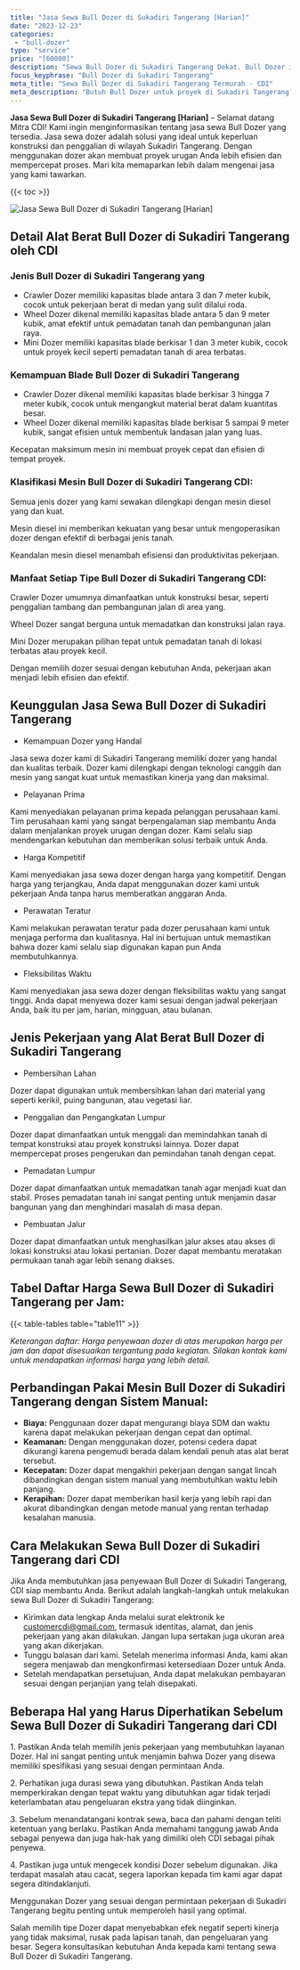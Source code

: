 ```yaml
---
title: "Jasa Sewa Bull Dozer di Sukadiri Tangerang [Harian]"
date: "2023-12-23"
categories:
 - "bull-dozer"
type: "service"
price: "[60000]"
description: "Sewa Bull Dozer di Sukadiri Tangerang Dekat. Bull Dozer ini menjadi solusi utama dalam proyek pembangunan sebagai alat berat handal dan andal. Hubungi kami untuk informasi lebih detail."
focus_keyphrase: "Bull Dozer di Sukadiri Tangerang"
meta_title: "Sewa Bull Dozer di Sukadiri Tangerang Termurah - CDI"
meta_description: "Butuh Bull Dozer untuk proyek di Sukadiri Tangerang? Layanan profesional kami siap melayani dengan penawaran terbaik. Segera hubungi kami."
---
```


**Jasa Sewa Bull Dozer di Sukadiri Tangerang [Harian]** – Selamat datang Mitra CDI! Kami ingin menginformasikan tentang jasa sewa Bull Dozer yang tersedia. Jasa sewa dozer adalah solusi yang ideal untuk keperluan konstruksi dan penggalian di wilayah Sukadiri Tangerang. Dengan menggunakan dozer akan membuat proyek urugan Anda lebih efisien dan mempercepat proses. Mari kita memaparkan lebih dalam mengenai jasa yang kami tawarkan.

{{< toc >}}

![Jasa Sewa Bull Dozer di Sukadiri Tangerang [Harian]](/images/bull-dozer/bull-dozer-08.jpg)

## Detail Alat Berat Bull Dozer di Sukadiri Tangerang oleh CDI

### Jenis Bull Dozer di Sukadiri Tangerang yang

*   Crawler Dozer memiliki kapasitas blade antara 3 dan 7 meter kubik, cocok untuk pekerjaan berat di medan yang sulit dilalui roda.
*   Wheel Dozer dikenal memiliki kapasitas blade antara 5 dan 9 meter kubik, amat efektif untuk pemadatan tanah dan pembangunan jalan raya.
*   Mini Dozer memiliki kapasitas blade berkisar 1 dan 3 meter kubik, cocok untuk proyek kecil seperti pemadatan tanah di area terbatas.

### Kemampuan Blade Bull Dozer di Sukadiri Tangerang

*   Crawler Dozer dikenal memiliki kapasitas blade berkisar 3 hingga 7 meter kubik, cocok untuk mengangkut material berat dalam kuantitas besar.
*   Wheel Dozer dikenal memiliki kapasitas blade berkisar 5 sampai 9 meter kubik, sangat efisien untuk membentuk landasan jalan yang luas.

Kecepatan maksimum mesin ini membuat proyek cepat dan efisien di tempat proyek.

### Klasifikasi Mesin Bull Dozer di Sukadiri Tangerang CDI:

Semua jenis dozer yang kami sewakan dilengkapi dengan mesin diesel yang dan kuat.

Mesin diesel ini memberikan kekuatan yang besar untuk mengoperasikan dozer dengan efektif di berbagai jenis tanah.

Keandalan mesin diesel menambah efisiensi dan produktivitas pekerjaan.

### Manfaat Setiap Tipe Bull Dozer di Sukadiri Tangerang CDI:

Crawler Dozer umumnya dimanfaatkan untuk konstruksi besar, seperti penggalian tambang dan pembangunan jalan di area yang.

Wheel Dozer sangat berguna untuk memadatkan dan konstruksi jalan raya.

Mini Dozer merupakan pilihan tepat untuk pemadatan tanah di lokasi terbatas atau proyek kecil.

Dengan memilih dozer sesuai dengan kebutuhan Anda, pekerjaan akan menjadi lebih efisien dan efektif.

## Keunggulan Jasa Sewa Bull Dozer di Sukadiri Tangerang

*   Kemampuan Dozer yang Handal

Jasa sewa dozer kami di Sukadiri Tangerang memiliki dozer yang handal dan kualitas terbaik. Dozer kami dilengkapi dengan teknologi canggih dan mesin yang sangat kuat untuk memastikan kinerja yang dan maksimal.
*   Pelayanan Prima

Kami menyediakan pelayanan prima kepada pelanggan perusahaan kami. Tim perusahaan kami yang sangat berpengalaman siap membantu Anda dalam menjalankan proyek urugan dengan dozer. Kami selalu siap mendengarkan kebutuhan dan memberikan solusi terbaik untuk Anda.
*   Harga Kompetitif

Kami menyediakan jasa sewa dozer dengan harga yang kompetitif. Dengan harga yang terjangkau, Anda dapat menggunakan dozer kami untuk pekerjaan Anda tanpa harus memberatkan anggaran Anda.
*   Perawatan Teratur

Kami melakukan perawatan teratur pada dozer perusahaan kami untuk menjaga performa dan kualitasnya. Hal ini bertujuan untuk memastikan bahwa dozer kami selalu siap digunakan kapan pun Anda membutuhkannya.
*   Fleksibilitas Waktu

Kami menyediakan jasa sewa dozer dengan fleksibilitas waktu yang sangat tinggi. Anda dapat menyewa dozer kami sesuai dengan jadwal pekerjaan Anda, baik itu per jam, harian, mingguan, atau bulanan.

## Jenis Pekerjaan yang Alat Berat Bull Dozer di Sukadiri Tangerang

*   Pembersihan Lahan

Dozer dapat digunakan untuk membersihkan lahan dari material yang seperti kerikil, puing bangunan, atau vegetasi liar.
*   Penggalian dan Pengangkatan Lumpur

Dozer dapat dimanfaatkan untuk menggali dan memindahkan tanah di tempat konstruksi atau proyek konstruksi lainnya. Dozer dapat mempercepat proses pengerukan dan pemindahan tanah dengan cepat.
*   Pemadatan Lumpur

Dozer dapat dimanfaatkan untuk memadatkan tanah agar menjadi kuat dan stabil. Proses pemadatan tanah ini sangat penting untuk menjamin dasar bangunan yang dan menghindari masalah di masa depan.
*   Pembuatan Jalur

Dozer dapat dimanfaatkan untuk menghasilkan jalur akses atau akses di lokasi konstruksi atau lokasi pertanian. Dozer dapat membantu meratakan permukaan tanah agar lebih senang diakses.

## Tabel Daftar Harga Sewa Bull Dozer di Sukadiri Tangerang per Jam:

{{< table-tables table="table11" >}}

_Keterangan daftar: Harga penyewaan dozer di atas merupakan harga per jam dan dapat disesuaikan tergantung pada kegiatan. Silakan kontak kami untuk mendapatkan informasi harga yang lebih detail._

## Perbandingan Pakai Mesin Bull Dozer di Sukadiri Tangerang dengan Sistem Manual:

*   **Biaya:** Penggunaan dozer dapat mengurangi biaya SDM dan waktu karena dapat melakukan pekerjaan dengan cepat dan optimal.
*   **Keamanan:** Dengan menggunakan dozer, potensi cedera dapat dikurangi karena pengemudi berada dalam kendali penuh atas alat berat tersebut.
*   **Kecepatan:** Dozer dapat mengakhiri pekerjaan dengan sangat lincah dibandingkan dengan sistem manual yang membutuhkan waktu lebih panjang.
*   **Kerapihan:** Dozer dapat memberikan hasil kerja yang lebih rapi dan akurat dibandingkan dengan metode manual yang rentan terhadap kesalahan manusia.

## Cara Melakukan Sewa Bull Dozer di Sukadiri Tangerang dari CDI

Jika Anda membutuhkan jasa penyewaan Bull Dozer di Sukadiri Tangerang, CDI siap membantu Anda. Berikut adalah langkah-langkah untuk melakukan sewa Bull Dozer di Sukadiri Tangerang:

*   Kirimkan data lengkap Anda melalui surat elektronik ke customercdi@gmail.com, termasuk identitas, alamat, dan jenis pekerjaan yang akan dilakukan. Jangan lupa sertakan juga ukuran area yang akan dikerjakan.
*   Tunggu balasan dari kami. Setelah menerima informasi Anda, kami akan segera menjawab dan mengkonfirmasi ketersediaan Dozer untuk Anda.
*   Setelah mendapatkan persetujuan, Anda dapat melakukan pembayaran sesuai dengan perjanjian yang telah disepakati.

## Beberapa Hal yang Harus Diperhatikan Sebelum Sewa Bull Dozer di Sukadiri Tangerang dari CDI

1\.  Pastikan Anda telah memilih jenis pekerjaan yang membutuhkan layanan Dozer. Hal ini sangat penting untuk menjamin bahwa Dozer yang disewa memiliki spesifikasi yang sesuai dengan permintaan Anda.

2\.  Perhatikan juga durasi sewa yang dibutuhkan. Pastikan Anda telah memperkirakan dengan tepat waktu yang dibutuhkan agar tidak terjadi keterlambatan atau pengeluaran ekstra yang tidak diinginkan.

3\.  Sebelum menandatangani kontrak sewa, baca dan pahami dengan teliti ketentuan yang berlaku. Pastikan Anda memahami tanggung jawab Anda sebagai penyewa dan juga hak-hak yang dimiliki oleh CDI sebagai pihak penyewa.

4\.  Pastikan juga untuk mengecek kondisi Dozer sebelum digunakan. Jika terdapat masalah atau cacat, segera laporkan kepada tim kami agar dapat segera ditindaklanjuti.

Menggunakan Dozer yang sesuai dengan permintaan pekerjaan di Sukadiri Tangerang begitu penting untuk memperoleh hasil yang optimal.

Salah memilih tipe Dozer dapat menyebabkan efek negatif seperti kinerja yang tidak maksimal, rusak pada lapisan tanah, dan pengeluaran yang besar. Segera konsultasikan kebutuhan Anda kepada kami tentang sewa Bull Dozer di Sukadiri Tangerang.